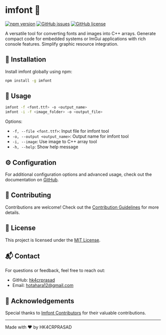 # imfont 🎨

[![npm version](https://badge.fury.io/js/imfont.svg)](https://www.npmjs.com/package/imfont)
[![GitHub issues](https://img.shields.io/github/issues/hk4crprasad/imfont.svg)](https://github.com/hk4crprasad/imfont/issues)
[![GitHub license](https://img.shields.io/github/license/hk4crprasad/imfont.svg)](https://github.com/hk4crprasad/imfont/blob/main/LICENSE)

A versatile tool for converting fonts and images into C++ arrays. Generate compact code for embedded systems or ImGui applications with rich console features. Simplify graphic resource integration.

## 🚀 Installation

Install imfont globally using npm:

```bash
npm install -g imfont
```

## 📖 Usage

```bash
imfont -f <font.ttf> -o <output_name>
imfont -i -f <image_folder> -o <output_file>
```

Options:
- `-f, --file <font.ttf>`: Input file for imfont tool
- `-o, --output <output_name>`: Output name for imfont tool
- `-i, --image`: Use image to C++ array tool
- `-h, --help`: Show help message

## ⚙️ Configuration

For additional configuration options and advanced usage, check out the documentation on [GitHub](https://github.com/hk4crprasad/imfont).

## 🤝 Contributing

Contributions are welcome! Check out the [Contribution Guidelines](CONTRIBUTING.md) for more details.

## 📜 License

This project is licensed under the [MIT License](LICENSE).

## 📬 Contact

For questions or feedback, feel free to reach out:
- GitHub: [hk4crprasad](https://github.com/hk4crprasad)
- Email: hotahara12@gmail.com

## 🎉 Acknowledgements

Special thanks to [Imfont Contributors](https://github.com/hk4crprasad/imfont/graphs/contributors) for their valuable contributions.

---

Made with ❤️ by HK4CRPRASAD
